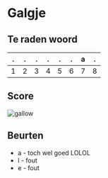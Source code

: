# Galgje

## Te raden woord

|.|.|.|.|.|.|a|.|
|-|-|-|-|-|-|-|-|
|1|2|3|4|5|6|7|8|

## Score
![gallow](./images/2.png)

## Beurten
* a - toch wel goed LOLOL
* l - fout
* e - fout